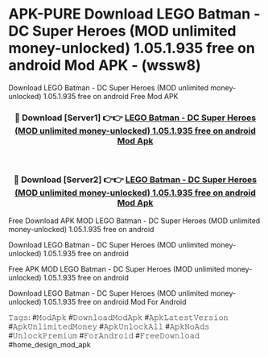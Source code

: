 # APK-PURE Download LEGO Batman - DC Super Heroes (MOD unlimited money-unlocked) 1.05.1.935 free on android Mod APK - (wssw8)
Download LEGO Batman - DC Super Heroes (MOD unlimited money-unlocked) 1.05.1.935 free on android Free Mod APK

<div align="center">
<h3>🔴 Download [Server1] 👉👉 <a href="https://apk-comot.site?title=LEGO_Batman_-_DC_Super_Heroes_(MOD_unlimited_money-unlocked)_1.05.1.935_free_on_android">LEGO Batman - DC Super Heroes (MOD unlimited money-unlocked) 1.05.1.935 free on android Mod Apk</a></h3><br>

<h3>🔴 Download [Server2] 👉👉 <a href="https://apk-comot.site?title=LEGO_Batman_-_DC_Super_Heroes_(MOD_unlimited_money-unlocked)_1.05.1.935_free_on_android">LEGO Batman - DC Super Heroes (MOD unlimited money-unlocked) 1.05.1.935 free on android Mod Apk</a></h3>
</div>


Free Download APK MOD LEGO Batman - DC Super Heroes (MOD unlimited money-unlocked) 1.05.1.935 free on android

Download LEGO Batman - DC Super Heroes (MOD unlimited money-unlocked) 1.05.1.935 free on android 

Free APK MOD LEGO Batman - DC Super Heroes (MOD unlimited money-unlocked) 1.05.1.935 free on android 

Download LEGO Batman - DC Super Heroes (MOD unlimited money-unlocked) 1.05.1.935 free on android Mod For Android

𝚃𝚊𝚐𝚜: #𝙼𝚘𝚍𝙰𝚙𝚔 #𝙳𝚘𝚠𝚗𝚕𝚘𝚊𝚍𝙼𝚘𝚍𝙰𝚙𝚔 #𝙰𝚙𝚔𝙻𝚊𝚝𝚎𝚜𝚝𝚅𝚎𝚛𝚜𝚒𝚘𝚗 #𝙰𝚙𝚔𝚄𝚗𝚕𝚒𝚖𝚒𝚝𝚎𝚍𝙼𝚘𝚗𝚎𝚢 #𝙰𝚙𝚔𝚄𝚗𝚕𝚘𝚌𝚔𝙰𝚕𝚕 #𝙰𝚙𝚔𝙽𝚘𝙰𝚍𝚜 #𝚄𝚗𝚕𝚘𝚌𝚔𝙿𝚛𝚎𝚖𝚒𝚞𝚖 #𝙵𝚘𝚛𝙰𝚗𝚍𝚛𝚘𝚒𝚍 #𝙵𝚛𝚎𝚎𝙳𝚘𝚠𝚗𝚕𝚘𝚊𝚍 #home_design_mod_apk